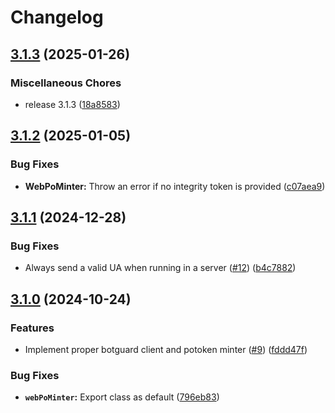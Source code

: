 # Changelog

## [3.1.3](https://github.com/LuanRT/BgUtils/compare/v3.1.2...v3.1.3) (2025-01-26)


### Miscellaneous Chores

* release 3.1.3 ([18a8583](https://github.com/LuanRT/BgUtils/commit/18a8583cb16b72aeb641ae329b2222a1689c8930))

## [3.1.2](https://github.com/LuanRT/BgUtils/compare/v3.1.1...v3.1.2) (2025-01-05)


### Bug Fixes

* **WebPoMinter:** Throw an error if no integrity token is provided ([c07aea9](https://github.com/LuanRT/BgUtils/commit/c07aea96311bc582e4657411c9b54c6a5ee41b22))

## [3.1.1](https://github.com/LuanRT/BgUtils/compare/v3.1.0...v3.1.1) (2024-12-28)


### Bug Fixes

* Always send a valid UA when running in a server ([#12](https://github.com/LuanRT/BgUtils/issues/12)) ([b4c7882](https://github.com/LuanRT/BgUtils/commit/b4c788279427f2ce347ae4d8ffa801e1ff13fb55))

## [3.1.0](https://github.com/LuanRT/BgUtils/compare/v3.0.0...v3.1.0) (2024-10-24)


### Features

* Implement proper botguard client and potoken minter ([#9](https://github.com/LuanRT/BgUtils/issues/9)) ([fddd47f](https://github.com/LuanRT/BgUtils/commit/fddd47f3ca87ffb5df3da0232d20320cb5c0d472))


### Bug Fixes

* **`webPoMinter`:** Export class as default ([796eb83](https://github.com/LuanRT/BgUtils/commit/796eb839ce4cbf3290b072e99ea238ceb44e89c2))

